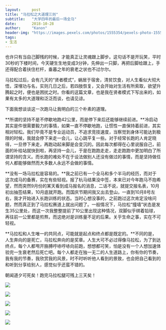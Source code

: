 ```yaml
---
layout:     post
title: "马拉松之大道理三则"
subtitle:   "大学四年的最后一场全马"
date:       2018-10-28
author:     "Kanon"
header-img: "https://images.pexels.com/photos/1555354/pexels-photo-1555354.jpeg?auto=compress&cs=tinysrgb&dpr=2&h=750&w=1260"
tags:
- 生活
---
```


也许只有当自己脚残的时候，才能真正让灵魂跟上脚步。这句话不是开玩笑，平时30秒的下楼时间，今天硬生生地变成3分钟，先伸出一只脚，再把后脚给跟上，手还得配合着扶住栏杆，垂暮之年的衰老之状也不过尔尔。


马拉松过后，会有几天的“贤者模式”，蜗居于宿舍，清贫饮食，对人生看似大彻大悟，深埋功与名，实则几日之后，若四肢恢复，又会开始对生活有所索取，欲望升腾起之时，便也是困扰之时。你看的这篇文章，也是我在贤者模式下写出来的，如果有太多的大道理和泛泛而谈，也请见谅。


下面我想谈谈这一次跑马让我明白的三个朴素的道理。


**所谓的坚持不是不停歇地跑42公里，而是停下来后还能够继续前进。**冷启动其实是件很需要毅力的事情，如果一直不停歇地跑，让惯性一直保持着前进，其实相对轻松。我们毕竟不是专业运动员，不追求竞技速度，当察觉到身体可能达到极限的时候，我就会停下来走一会儿，让心跳平复一些。对于经常长跑的人肯定晓得，一旦停下来走，再跑动起来脚是会变沉的。因此每次都得在心里说服自己，前面的补给站就快到啦，再坚持一会儿，于是在跑跑走走，走走跑跑中更加明白了所谓坚持的含义。而长跑的难处不在于设法做别人还没有做过的事情，而是坚持做任何人都能够做然而大多数人永远不会做的事情。

**没有一场马拉松是容易的。**我之前已有一个全马和多个半马的经历，而对于这次成马的备赛，实在有些轻视。报了杭马结果没中签，本来已对今年跑马不抱希望，然而突然9月份的某天看到成马报名的消息，二话不说，就提交报名表，10月初出抽签结果，10月底就开跑。而国庆节期间我又出去登山，一直到10月8号左右，我才开始进入长跑训练的状态。当时心想没事的，之前跑过这次肯定没啥问题，然而真正到了马拉松赛道上就出问题了。一般情况下，马拉松“撞墙”状态是发生35公里处，而这一次我整整提前了10公里出现这种情况，双脚似乎绑着铅球，再往前一公里都是煎熬，而这绝对是训练量不足的后果。关乎生命之事，实在不可轻视。

**马拉松和人生唯一的共同点，可能就是起点和终点都是既定的。**不同的是，人生奔向的是死亡，马拉松奔向的是奖章。人生大可不必过得像马拉松，为了到达终点，每个人都甩开胳膊哼哧哼哧向前跑，想想都可笑，怕是没有一个人想加速体验完一生衰老然后死亡吧。每个人都走在独一无二的人生道路上，你有你的节奏，我有我的节奏，我欣赏我的风景，时不时听听他人看到的景致，也会把自己看到的和听到分享给别人，感觉似乎还蛮不错的。

朝闻道夕可死矣！跑完马拉松腿可残上三天矣！

![](http://kanon-blog.oss-cn-hangzhou.aliyuncs.com/marathon-me-1.jpg)

![](http://kanon-blog.oss-cn-hangzhou.aliyuncs.com/marathon-me-2.jpg)

![](http://kanon-blog.oss-cn-hangzhou.aliyuncs.com/marathon-me-3.jpg)

![](http://kanon-blog.oss-cn-hangzhou.aliyuncs.com/marathon-medal-1.jpg)

![](http://kanon-blog.oss-cn-hangzhou.aliyuncs.com/marathon-medal-2.jpg)
<br><br><br><br>
